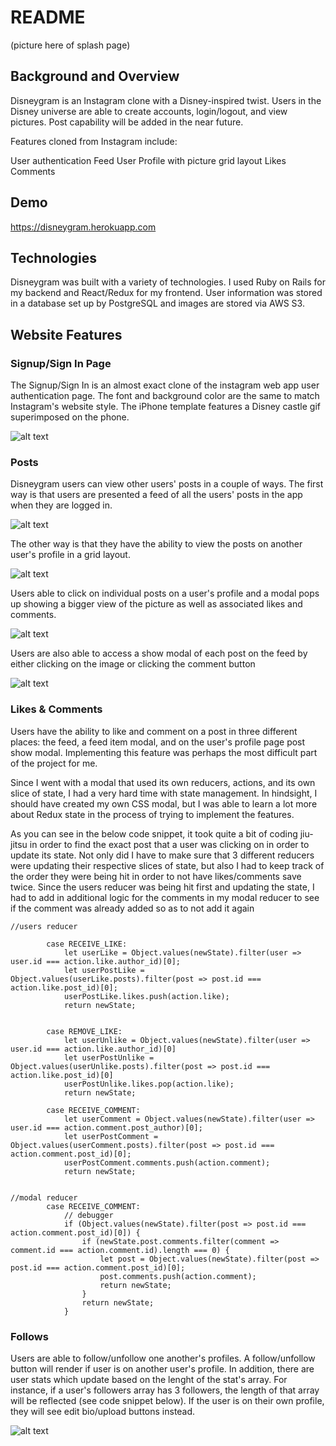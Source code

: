 # README

(picture here of splash page)

## Background and Overview

Disneygram is an Instagram clone with a Disney-inspired twist. Users in the Disney universe are able to create accounts, login/logout, and view pictures. Post capability will be added in the near future. 

Features cloned from Instagram include:

User authentication
Feed
User Profile with picture grid layout
Likes
Comments

## Demo

https://disneygram.herokuapp.com

## Technologies 

Disneygram was built with a variety of technologies. I used Ruby on Rails for my backend and React/Redux for my frontend. User information was stored in a database set up by PostgreSQL and images are stored via AWS S3. 

## Website Features

### Signup/Sign In Page 

The Signup/Sign In is an almost exact clone of the instagram web app user authentication page. The font and background color are the same to match Instagram's website style. The iPhone template features a Disney castle gif superimposed on the phone. 

![alt text](https://disneygram-seeds.s3-us-west-1.amazonaws.com/Screen+Shot+2019-09-20+at+11.53.12+AM.png)

### Posts 

Disneygram users can view other users' posts in a couple of ways. The first way is that users are presented a feed of all the users' posts in the app when they are logged in.

![alt text](https://disneygram-seeds.s3-us-west-1.amazonaws.com/user-feed.png)

The other way is that they have the ability to view the posts on another user's profile in a grid layout.

![alt text](https://disneygram-seeds.s3-us-west-1.amazonaws.com/user-profile-page.png)

Users able to click on individual posts on a user's profile and a modal pops up showing a bigger view of the picture as well as associated likes and comments.

![alt text](https://disneygram-seeds.s3-us-west-1.amazonaws.com/user-post-modal.png)

Users are also able to access a show modal of each post on the feed by either clicking on the image or clicking the comment button 

![alt text](https://disneygram-seeds.s3-us-west-1.amazonaws.com/index-modal.png)

### Likes & Comments

Users have the ability to like and comment on a post in three different places: the feed, a feed item modal, and on the user's profile page post show modal. Implementing this feature was perhaps the most difficult part of the project for me. 

Since I went with a modal that used its own reducers, actions, and its own slice of state, I had a very hard time with state management. In hindsight, I should have created my own CSS modal, but I was able to learn a lot more about Redux state in the process of trying to implement the features.

As you can see in the below code snippet, it took quite a bit of coding jiu-jitsu in order to find the exact post that a user was clicking on in order to update its state. Not only did I have to make sure that 3 different reducers were updating their respective slices of state, but also I had to keep track of the order they were being hit in order to not have likes/comments save twice. Since the users reducer was being hit first and updating the state, I had to add in additional logic for the comments in my modal reducer to see if the comment was already added so as to not add it again


```
//users reducer

        case RECEIVE_LIKE:
            let userLike = Object.values(newState).filter(user => user.id === action.like.author_id)[0];
            let userPostLike = Object.values(userLike.posts).filter(post => post.id === action.like.post_id)[0];
            userPostLike.likes.push(action.like);
            return newState;

            
        case REMOVE_LIKE:
            let userUnlike = Object.values(newState).filter(user => user.id === action.like.author_id)[0]
            let userPostUnlike = Object.values(userUnlike.posts).filter(post => post.id === action.like.post_id)[0]
            userPostUnlike.likes.pop(action.like);
            return newState;
        
        case RECEIVE_COMMENT:
            let userComment = Object.values(newState).filter(user => user.id === action.comment.post_author)[0];
            let userPostComment = Object.values(userComment.posts).filter(post => post.id === action.comment.post_id)[0];
            userPostComment.comments.push(action.comment);
            return newState;
           
```

```
//modal reducer
        case RECEIVE_COMMENT:
            // debugger
            if (Object.values(newState).filter(post => post.id === action.comment.post_id)[0]) {
                if (newState.post.comments.filter(comment => comment.id === action.comment.id).length === 0) {
                    let post = Object.values(newState).filter(post => post.id === action.comment.post_id)[0];
                    post.comments.push(action.comment);
                    return newState;
                }
                return newState;
            }
```

### Follows 

Users are able to follow/unfollow one another's profiles. A follow/unfollow button will render if user is on another user's profile. In addition, there are user stats which update based on the lenght of the stat's array. For instance, if a user's followers array has 3 followers, the length of that array will be reflected (see code snippet below).  If the user is on their own profile, they will see edit bio/upload buttons instead.

![alt text](https://disneygram-seeds.s3-us-west-1.amazonaws.com/follows.png)





